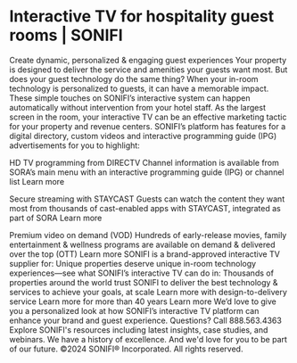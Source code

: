 # Interactive TV for hospitality guest rooms | SONIFI

Create dynamic, personalized & engaging guest experiences
Your property is designed to deliver the service and amenities your guests want most. But does your guest technology do the same thing?
When your in-room technology is personalized to guests, it can have a memorable impact. These simple touches on SONIFI’s interactive system can happen automatically without intervention from your hotel staff.
As the largest screen in the room, your interactive TV can be an effective marketing tactic for your property and revenue centers.
SONIFI’s platform has features for a digital directory, custom videos and interactive programming guide (IPG) advertisements for you to highlight:

HD TV programming from DIRECTV Channel information is available from SORA’s main menu with an interactive programming guide (IPG) or channel list Learn more

Secure streaming with STAYCAST Guests can watch the content they want most from thousands of cast-enabled apps with STAYCAST, integrated as part of SORA Learn more

Premium video on demand (VOD) Hundreds of early-release movies, family entertainment & wellness programs are available on demand & delivered over the top (OTT) Learn more
SONIFI is a brand-approved interactive TV supplier for:
Unique properties deserve unique in-room technology experiences—see what SONIFI’s interactive TV can do in:
Thousands of properties around the world trust SONIFI to deliver the best technology & services
to achieve your goals, at scale Learn more
with design-to-delivery service Learn more
for more than 40 years Learn more
We’d love to give you a personalized look at how SONIFI’s interactive TV platform can enhance your brand and guest experience.
Questions? Call 888.563.4363
Explore SONIFI's resources including latest insights, case studies, and webinars.
We have a history of excellence. And we'd love for you to be part of our future.
©2024 SONIFI® Incorporated. All rights reserved.